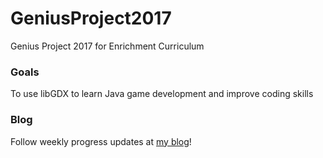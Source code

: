 # GeniusProject2017
Genius Project 2017 for Enrichment Curriculum

### Goals
To use libGDX to learn Java game development and improve coding skills

### Blog
Follow weekly progress updates at [my blog](http://programmingforgamers.blogspot.com/)!

